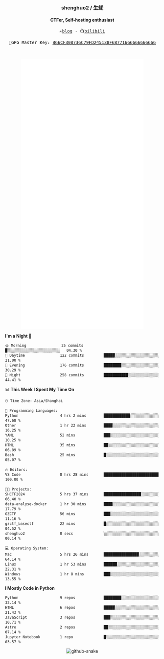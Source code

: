 <h3 align="center"> shenghuo2 / 生蚝 </h3>
<h4 align="center" >CTFer, Self-hosting enthusiast</h3>


<p align="center">
  <samp>
    ✍️<a href="https://blog.shenghuo2.top/">blog</a> -
    📺<a href="https://space.bilibili.com/85894935">bilibili</a>
  </samp>
</p>
<p align="center">
  <samp>
     🔐GPG Master Key: <a align="center" href="https://github.com/shenghuo2.gpg">B66CF308736C79FD245138F68771666666666666</a>
  </samp>
</p>
<br>
<p align="center">
  <a href="https://github.com/shenghuo2">
    <img width="400" align="top" src="https://github.com/shenghuo2/shenghuo2/blob/main/metrics.left.svg" />
  </a>
  <a href="https://github.com/shenghuo2">
    <img width="400" align="top" src="https://github.com/shenghuo2/shenghuo2/blob/main/metrics.right.svg" />
  </a>
</p>


<!--START_SECTION:waka-->
**I'm a Night 🦉** 

```text
🌞 Morning                25 commits          █░░░░░░░░░░░░░░░░░░░░░░░░   04.30 % 
🌆 Daytime                122 commits         █████░░░░░░░░░░░░░░░░░░░░   21.00 % 
🌃 Evening                176 commits         ████████░░░░░░░░░░░░░░░░░   30.29 % 
🌙 Night                  258 commits         ███████████░░░░░░░░░░░░░░   44.41 % 
```


📊 **This Week I Spent My Time On** 

```text
🕑︎ Time Zone: Asia/Shanghai

💬 Programming Languages: 
Python                   4 hrs 2 mins        ████████████░░░░░░░░░░░░░   47.68 % 
Other                    1 hr 22 mins        ████░░░░░░░░░░░░░░░░░░░░░   16.25 % 
YAML                     52 mins             ███░░░░░░░░░░░░░░░░░░░░░░   10.25 % 
HTML                     35 mins             ██░░░░░░░░░░░░░░░░░░░░░░░   06.89 % 
Bash                     25 mins             █░░░░░░░░░░░░░░░░░░░░░░░░   05.07 % 

🔥 Editors: 
VS Code                  8 hrs 28 mins       █████████████████████████   100.00 % 

🐱‍💻 Projects: 
SHCTF2024                5 hrs 37 mins       █████████████████░░░░░░░░   66.40 % 
data-analyse-docker      1 hr 30 mins        ████░░░░░░░░░░░░░░░░░░░░░   17.79 % 
GZCTF                    56 mins             ███░░░░░░░░░░░░░░░░░░░░░░   11.16 % 
gzctf_basectf            22 mins             █░░░░░░░░░░░░░░░░░░░░░░░░   04.52 % 
shenghuo2                0 secs              ░░░░░░░░░░░░░░░░░░░░░░░░░   00.14 % 

💻 Operating System: 
Mac                      5 hrs 26 mins       ████████████████░░░░░░░░░   64.14 % 
Linux                    1 hr 53 mins        ██████░░░░░░░░░░░░░░░░░░░   22.31 % 
Windows                  1 hr 8 mins         ███░░░░░░░░░░░░░░░░░░░░░░   13.55 % 
```

**I Mostly Code in Python** 

```text
Python                   9 repos             ████████░░░░░░░░░░░░░░░░░   32.14 % 
HTML                     6 repos             █████░░░░░░░░░░░░░░░░░░░░   21.43 % 
JavaScript               3 repos             ███░░░░░░░░░░░░░░░░░░░░░░   10.71 % 
Astro                    2 repos             ██░░░░░░░░░░░░░░░░░░░░░░░   07.14 % 
Jupyter Notebook         1 repo              █░░░░░░░░░░░░░░░░░░░░░░░░   03.57 % 
```




<!--END_SECTION:waka-->


<div align="center">
  <picture>
    <source media="(prefers-color-scheme: dark)" srcset="https://gist.githubusercontent.com/shenghuo2/bfce20b14ab0484cef03bae6e60e0b3a/raw/github-snake-dark.svg" />
    <source media="(prefers-color-scheme: light)" srcset="https://gist.githubusercontent.com/shenghuo2/bfce20b14ab0484cef03bae6e60e0b3a/raw/github-snake.svg" />
    <img alt="github-snake" src="https://gist.githubusercontent.com/shenghuo2/bfce20b14ab0484cef03bae6e60e0b3a/raw/github-snake.svg" />
  </picture>
</div>

<!--
**shenghuo2/shenghuo2** is a ✨ _special_ ✨ repository because its `README.md` (this file) appears on your GitHub profile.

Here are some ideas to get you started:

- 🔭 I’m currently working on ...
- 🌱 I’m currently learning ...
- 👯 I’m looking to collaborate on ...
- 🤔 I’m looking for help with ...
- 💬 Ask me about ...
- 📫 How to reach me: ...
- 😄 Pronouns: ...
- ⚡ Fun fact: ...
-->
